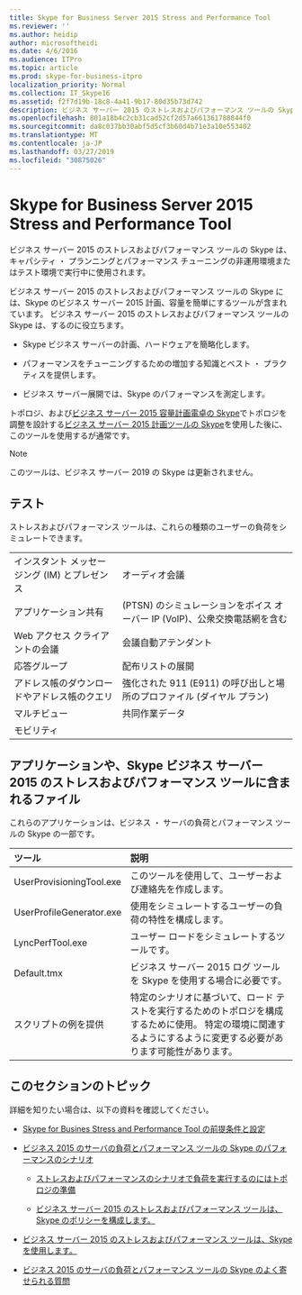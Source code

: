 ```yaml
---
title: Skype for Business Server 2015 Stress and Performance Tool
ms.reviewer: ''
ms.author: heidip
author: microsoftheidi
ms.date: 4/6/2016
ms.audience: ITPro
ms.topic: article
ms.prod: skype-for-business-itpro
localization_priority: Normal
ms.collection: IT_Skype16
ms.assetid: f2f7d19b-18c8-4a41-9b17-80d35b73d742
description: ビジネス サーバー 2015 のストレスおよびパフォーマンス ツールの Skype は、キャパシティ ・ プランニングとパフォーマンス チューニングの非運用環境またはテスト環境で実行中に使用されます。
ms.openlocfilehash: 801a18b4c2cb31cad52cf2d57a661361788844f0
ms.sourcegitcommit: da8c037bb30abf5d5cf3b60d4b71e3a10e553402
ms.translationtype: MT
ms.contentlocale: ja-JP
ms.lasthandoff: 03/27/2019
ms.locfileid: "30875026"
---
```

# <a name="skype-for-business-server-2015-stress-and-performance-tool"></a>Skype for Business Server 2015 Stress and Performance Tool
 
ビジネス サーバー 2015 のストレスおよびパフォーマンス ツールの Skype は、キャパシティ ・ プランニングとパフォーマンス チューニングの非運用環境またはテスト環境で実行中に使用されます。
  
ビジネス サーバー 2015 のストレスおよびパフォーマンス ツールの Skype には、Skype のビジネス サーバー 2015 計画、容量を簡単にするツールが含まれています。 ビジネス サーバー 2015 のストレスおよびパフォーマンス ツールの Skype は、するのに役立ちます。
  
- Skype ビジネス サーバーの計画、ハードウェアを簡略化します。
    
- パフォーマンスをチューニングするための増加する知識とベスト ・ プラクティスを提供します。
    
- ビジネス サーバー展開では、Skype のパフォーマンスを測定します。
    
トポロジ、および[ビジネス サーバー 2015 容量計画電卓の Skype](../../management-tools/capacity-planning-calculator.md)でトポロジを調整を設計する[ビジネス サーバー 2015 計画ツールの Skype](../../management-tools/planning-tool/planning-tool.md)を使用した後に、このツールを使用するが通常です。 

> [!NOTE]
> このツールは、ビジネス サーバー 2019 の Skype は更新されません。
  
## <a name="tests"></a>テスト

ストレスおよびパフォーマンス ツールは、これらの種類のユーザーの負荷をシミュレートできます。
  
|||
|:-----|:-----|
|インスタント メッセージング (IM) とプレゼンス  <br/> |オーディオ会議  <br/> |
|アプリケーション共有  <br/> |(PTSN) のシミュレーションをボイス オーバー IP (VoIP)、公衆交換電話網を含む  <br/> |
|Web アクセス クライアントの会議  <br/> |会議自動アテンダント  <br/> |
|応答グループ  <br/> |配布リストの展開  <br/> |
|アドレス帳のダウンロードやアドレス帳のクエリ  <br/> |強化された 911 (E911) の呼び出しと場所のプロファイル (ダイヤル プラン)  <br/> |
|マルチビュー  <br/> |共同作業データ  <br/> |
|モビリティ  <br/> ||
   
## <a name="applications-and-files-included-with-the-skype-for-business-server-2015-stress-and-performance-tool"></a>アプリケーションや、Skype ビジネス サーバー 2015 のストレスおよびパフォーマンス ツールに含まれるファイル

これらのアプリケーションは、ビジネス ・ サーバの負荷とパフォーマンス ツールの Skype の一部です。
  
|**ツール**|**説明**|
|:-----|:-----|
|UserProvisioningTool.exe  <br/> |このツールを使用して、ユーザーおよび連絡先を作成します。  <br/> |
|UserProfileGenerator.exe  <br/> |使用をシミュレートするユーザーの負荷の特性を構成します。  <br/> |
|LyncPerfTool.exe  <br/> |ユーザー ロードをシミュレートするツールです。  <br/> |
|Default.tmx  <br/> |ビジネス サーバー 2015 ログ ツールを Skype を使用する場合に必要です。  <br/> |
|スクリプトの例を提供  <br/> |特定のシナリオに基づいて、ロード テストを実行するためのトポロジを構成するために使用。 特定の環境に関連するようにするように変更する必要があります可能性があります。  <br/> |
   
## <a name="topics-in-this-section"></a>このセクションのトピック

詳細を知りたい場合は、以下の資料を確認してください。
  
- [Skype for Busines Stress and Performance Tool の前提条件と設定](prerequisites-and-setup.md)
    
- [ビジネス 2015 のサーバの負荷とパフォーマンス ツールの Skype のパフォーマンスのシナリオ](scenarios.md)
    
  - [ストレスおよびパフォーマンスのシナリオで負荷を実行するのにはトポロジの準備](provisioning-the-topology-to-run-load.md)
    
  - [ビジネス サーバー 2015 のストレスおよびパフォーマンス ツールは、Skype のポリシーを構成します。](configuring-policies.md)
    
- [ビジネス サーバー 2015 のストレスおよびパフォーマンス ツールは、Skype を使用します。](using-the-tool.md)
    
- [ビジネス 2015 のサーバの負荷とパフォーマンス ツールの Skype のよく寄せられる質問](faq.md)
    

